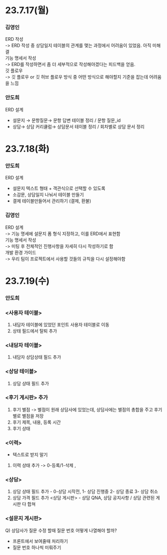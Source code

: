 # 23.7.17(월)
### 김영인
ERD 작성<br>
-> ERD 작성 중 상담일지 테이블의 관계를 맺는 과정에서 어려움이 있었음. 아직 미해결<br>
기능 명세서 작성<br>
-> ERD를 작성하면서 좀 더 세부적으로 작성해야겠다는 피드백을 얻음.<br>
깃 플로우<br>
-> 깃 플로우 or 깃 허브 플로우 방식 중 어떤 방식으로 해야할지 기준을 잡는데 어려움을 느낌

### 안도희
ERD 설계

- 설문지 → 문항질문→ 문항 답변 테이블 정리 / 문항 질문\_id
- 상담→ 상담 커리큘럼→ 상담문서 테이블 정리 / 회차별로 상담 문서 정리

# 23.7.18(화)
### 안도희
ERD 설계

- 설문지 텍스트 형태 + 객관식으로 선택할 수 있도록
- 소감문, 상담일지 나눠서 테이블 만들기
- 결제 테이블만들어서 관리하기 (결제, 환불)

### 김영인
ERD 설계<br>
-> 기능 명세에 설문지 폼 형식 지정하고, 이를 ERD에서 표현함<br>
기능 명세서 작성<br>
-> 미팅 후 전체적인 진행사항을 자세히 다시 작성하기로 함<br>
개발 환경 가이드<br>
-> 우리 팀이 프로젝트에서 사용할 것들의 규칙을 다시 설정해야함

# 23.7.19(수)
### 안도희
### <사용자 테이블>
1. 내담자 테이블에 있었던 포인트 사용자 테이블로 이동
2. 상태 필드에서 탈퇴 추가

### <내담자 테이블>
1. 내담자 상담상태 필드 추가

### <상담 테이블>
1. 상담 상태 필드 추가

### <후기 게시판> 추가
1. 후기 별점 -> 별점이 원래 상담사에 있었는데, 상담사에는 별점의 총합을 주고 후기별로 별점을 저장
2. 후기 제목, 내용, 등록 시간
3. 후기 상태

### <이력>
- 텍스트로 받지 말기
1. 이력 상태 추가 -> 0-등록/1-삭제 ,

### <상담>
1. 상담 상태 필드 추가 - 0-상담 시작전, 1- 상담 진행중 2- 상담 종료 3- 상담 취소
2. 상담 가격 필드 추가
<상담 게시판> - 상담 QNA, 상담 공지사항 / 상담 관련된 게시판 다 합쳐

### <설문지 게시판>
Q) 상담사가 질문 수정 할때 질문 번호 어떻게 나열해야 할까?
- 프론트에서 보여줄때 처리하기
- 질문 번호 하나씩 미뤄주기

